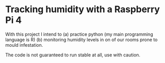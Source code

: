 # Tracking humidity with a Raspberry Pi 4

With this project I intend to (a) practice python (my main programming language is R) (b) monitoring humidity levels
in on of our rooms prone to mould infestation.

The code is not guaranteed to run stable at all, use with caution.
